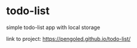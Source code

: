 # todo-list
simple todo-list app with local storage

link to project: https://pengoled.github.io/todo-list/
